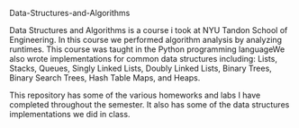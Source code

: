 Data-Structures-and-Algorithms

Data Structures and Algorithms is a course i took at NYU Tandon School of 
Engineering. In this course we performed algorithm analysis by analyzing runtimes.
This course was taught in the Python programming languageWe also wrote implementations 
for common data structures including: Lists, Stacks, Queues, Singly Linked Lists, 
Doubly Linked Lists, Binary Trees, Binary Search Trees, Hash Table Maps, and Heaps.

This repository has some of the various homeworks and labs I have completed throughout the
semester. It also has some of the data structures implementations we did in class.
